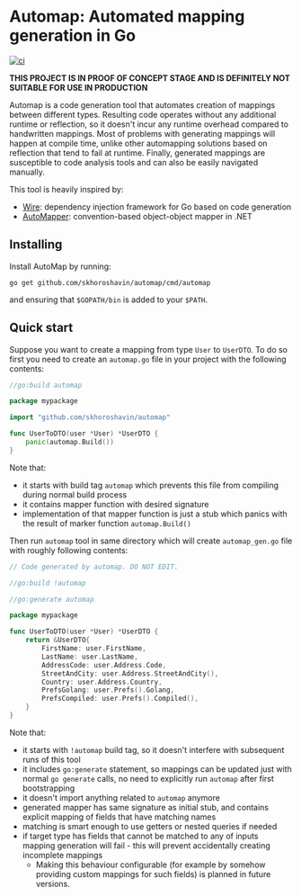 # Automap: Automated mapping generation in Go

[![ci](https://github.com/skhoroshavin/automap/actions/workflows/ci.yaml/badge.svg?branch=main&event=push)](https://github.com/skhoroshavin/automap/actions/workflows/ci.yaml)

**THIS PROJECT IS IN PROOF OF CONCEPT STAGE AND IS DEFINITELY 
NOT SUITABLE FOR USE IN PRODUCTION**

Automap is a code generation tool that automates creation of mappings between
different types. Resulting code operates without any additional runtime or
reflection, so it doesn't incur any runtime overhead compared to handwritten
mappings. Most of problems with generating mappings will happen at compile
time, unlike other automapping solutions based on reflection that tend to fail
at runtime. Finally, generated mappings are susceptible to code analysis tools
and can also be easily navigated manually.

This tool is heavily inspired by:
* [Wire](https://github.com/google/wire):
  dependency injection framework for Go based on code generation
* [AutoMapper](https://github.com/AutoMapper/AutoMapper): 
  convention-based object-object mapper in .NET

## Installing

Install AutoMap by running:

```
go get github.com/skhoroshavin/automap/cmd/automap
```

and ensuring that `$GOPATH/bin` is added to your `$PATH`.

## Quick start

Suppose you want to create a mapping from type `User` to `UserDTO`.
To do so first you need to create an `automap.go` file in your project with
the following contents:

```go
//go:build automap

package mypackage

import "github.com/skhoroshavin/automap"

func UserToDTO(user *User) *UserDTO {
	panic(automap.Build())
}
```

Note that:
* it starts with build tag `automap` which prevents this file from compiling
  during normal build process
* it contains mapper function with desired signature
* implementation of that mapper function is just a stub which panics with the
  result of marker function `automap.Build()`

Then run `automap` tool in same directory which will create `automap_gen.go`
file with roughly following contents:

```go
// Code generated by automap. DO NOT EDIT.

//go:build !automap

//go:generate automap

package mypackage

func UserToDTO(user *User) *UserDTO {
    return &UserDTO{
        FirstName: user.FirstName,
        LastName: user.LastName,
        AddressCode: user.Address.Code,
        StreetAndCity: user.Address.StreetAndCity(),
        Country: user.Address.Country,
        PrefsGolang: user.Prefs().Golang,
        PrefsCompiled: user.Prefs().Compiled(),
    }
}
```

Note that:
* it starts with `!automap` build tag, so it doesn't interfere with subsequent
  runs of this tool
* it includes `go:generate` statement, so mappings can be updated just with
  normal `go generate` calls, no need to explicitly run `automap` after first
  bootstrapping
* it doesn't import anything related to `automap` anymore
* generated mapper has same signature as initial stub, and contains explicit
  mapping of fields that have matching names
* matching is smart enough to use getters or nested queries if needed
* if target type has fields that cannot be matched to any of inputs mapping
  generation will fail - this will prevent accidentally creating incomplete
  mappings
  * Making this behaviour configurable (for example by somehow 
    providing custom mappings for such fields) is planned in future versions.
